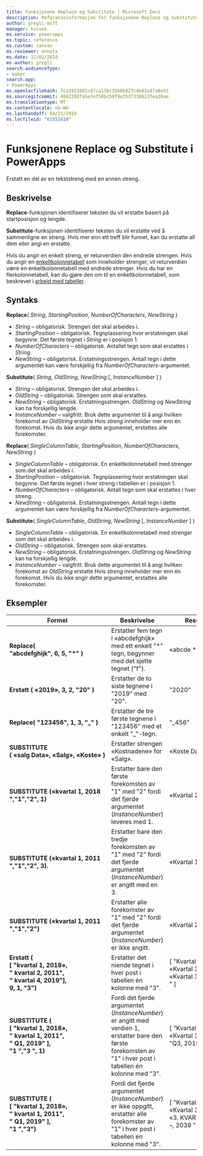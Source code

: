 ```yaml
---
title: Funksjonene Replace og Substitute | Microsoft Docs
description: Referanseinformasjon for funksjonene Replace og Substitute i PowerApps, inkludert syntaks og eksempler
author: gregli-msft
manager: kvivek
ms.service: powerapps
ms.topic: reference
ms.custom: canvas
ms.reviewer: anneta
ms.date: 12/02/2018
ms.author: gregli
search.audienceType:
- maker
search.app:
- PowerApps
ms.openlocfilehash: fca1953402c87ca13bc3560b827cde03a47a8e92
ms.sourcegitcommit: 4042388fa5e7ef50bc59f9e35df330613fea29ae
ms.translationtype: MT
ms.contentlocale: nb-NO
ms.lasthandoff: 04/23/2019
ms.locfileid: "61551610"
---
```

# <a name="replace-and-substitute-functions-in-powerapps"></a>Funksjonene Replace og Substitute i PowerApps
Erstatt en del av en tekststreng med en annen streng.

## <a name="description"></a>Beskrivelse
**Replace**-funksjonen identifiserer teksten du vil erstatte basert på startposisjon og lengde.  

**Substitute**-funksjonen identifiserer teksten du vil erstatte ved å sammenligne en streng. Hvis mer enn ett treff blir funnet, kan du erstatte all dem eller angi en erstatte.

Hvis du angir en enkelt streng, er returverdien den endrede strengen. Hvis du angir en [enkeltkolonnetabell](../working-with-tables.md) som inneholder strenger, vil returverdien være en enkeltkolonnetabell med endrede strenger. Hvis du har en flerkolonnetabell, kan du gjøre den om til en enkeltkolonnetabell, som beskrevet i [arbeid med tabeller](../working-with-tables.md).

## <a name="syntax"></a>Syntaks
**Replace**( *String*, *StartingPosition*, *NumberOfCharacters*, *NewString* )

* *String* – obligatorisk. Strengen det skal arbeides i.
* *StartingPosition* – obligatorisk. Tegnplassering hvor erstatningen skal begynne. Det første tegnet i *String* er i posisjon 1.
* *NumberOfCharacters* – obligatorisk. Antallet tegn som skal erstattes i *String*.
* *NewString* – obligatorisk. Erstatningsstrengen. Antall tegn i dette argumentet kan være forskjellig fra *NumberOfCharacters*-argumentet.

**Substitute**( *String*, *OldString*, *NewString* [, *InstanceNumber* ] )

* *String* – obligatorisk. Strengen det skal arbeides i.
* *OldString* – obligatorisk. Strengen som skal erstattes.
* *NewString* – obligatorisk. Erstatningsstrengen. *OldString* og *NewString* kan ha forskjellig lengde.
* *InstanceNumber* – valgfritt. Bruk dette argumentet til å angi hvilken forekomst av *OldString* erstatte Hvis *streng* inneholder mer enn én forekomst. Hvis du ikke angir dette argumentet, erstattes alle forekomster.

**Replace**( *SingleColumnTable*, *StartingPosition*, *NumberOfCharacters*, *NewString* )

* *SingleColumnTable* – obligatorisk. En enkeltkolonnetabell med strenger som det skal arbeides i.
* *StartingPosition* – obligatorisk. Tegnplassering hvor erstatningen skal begynne.  Det første tegnet i hver streng i tabellen er i posisjon 1.
* *NumberOfCharacters* – obligatorisk. Antall tegn som skal erstattes i hver streng.
* *NewString* – obligatorisk.  Erstatningsstrengen. Antall tegn i dette argumentet kan være forskjellig fra *NumberOfCharacters*-argumentet.

**Substitute**( *SingleColumnTable*, *OldString*, *NewString* [, *InstanceNumber* ] )

* *SingleColumnTable* – obligatorisk. En enkeltkolonnetabell med strenger som det skal arbeides i.
* *OldString* – obligatorisk.  Strengen som skal erstattes.
* *NewString* – obligatorisk.  Erstatningsstrengen. *OldString* og *NewString* kan ha forskjellig lengde.
* *InstanceNumber* – valgfritt. Bruk dette argumentet til å angi hvilken forekomst av *OldString* erstatte Hvis *streng* inneholder mer enn én forekomst. Hvis du ikke angir dette argumentet, erstattes alle forekomster.

## <a name="examples"></a>Eksempler

| Formel | Beskrivelse | Resultat |
|---------|-------------|--------|
| **Replace( "abcdefghijk",&nbsp;6,&nbsp;5,&nbsp;"*" )** | Erstatter fem tegn i «abcdefghijk» med ett enkelt "*" tegn, begynner med det sjette tegnet ("f"). | «abcde * k» |
| **Erstatt (&nbsp;«2019»,&nbsp;3,&nbsp;2,&nbsp;"20"&nbsp;)** | Erstatter de to siste tegnene i "2019" med "20". | "2020" |
| **Replace(&nbsp;"123456",&nbsp;1,&nbsp;3,&nbsp;"_"&nbsp;)** | Erstatter de tre første tegnene i "123456" med et enkelt "_"-tegn. | "_456" | 
| **SUBSTITUTE (&nbsp;«salg&nbsp;Data»,&nbsp;«Salg»,&nbsp;«Koste»&nbsp;)** | Erstatter strengen «Kostnadene» for «Salg». | «Koste Data» | 
| **SUBSTITUTE («kvartal&nbsp;1,&nbsp;2018 ","1","2", 1)** | Erstatter bare den første forekomsten av "1" med "2" fordi det fjerde argumentet (*InstanceNumber*) leveres med 1. |  «Kvartal 2, 2018» |
| **SUBSTITUTE («kvartal&nbsp;1,&nbsp;2011 ","1","2", 3).** | Erstatter bare den tredje forekomsten av "1" med "2" fordi det fjerde argumentet (*InstanceNumber*) er angitt med en 3. | «Kvartal 1, 2012» |
| **SUBSTITUTE («kvartal&nbsp;1,&nbsp;2011 ","1","2")** | Erstatter alle forekomster av "1" med "2" fordi det fjerde argumentet (*InstanceNumber*) er ikke angitt. | «Kvartal 2, 2022» |
| **Erstatt (<br>[&nbsp;"kvartal&nbsp;1,&nbsp;2018»,<br>" kvartal&nbsp;2,&nbsp;2011",<br>" kvartal&nbsp;4,&nbsp;2019"],<br>9, 1, "3")** | Erstatter det niende tegnet i hver post i tabellen én kolonne med "3". | [&nbsp;"Kvartal&nbsp;3,&nbsp;2018",<br>«Kvartal&nbsp;3,&nbsp;2011»,<br>«Kvartal&nbsp;3,&nbsp;2019 "&nbsp;] |
| **SUBSTITUTE ( <br>[&nbsp;"kvartal&nbsp;1,&nbsp;2018»,<br>" kvartal&nbsp;1,&nbsp;2011",<br>" Q1,&nbsp;2019"&nbsp;],<br>"1 ","3 ", 1)** | Fordi det fjerde argumentet (*InstanceNumber*) er angitt med verdien 1, erstatter bare den første forekomsten av "1" i hver post i tabellen én kolonne med "3". | [&nbsp;"Kvartal&nbsp;3,&nbsp;2018",<br>«Kvartal&nbsp;3,&nbsp;2011»,<br>"Q3,&nbsp;2019"&nbsp;] |
| **SUBSTITUTE ( <br>[&nbsp;"kvartal&nbsp;1,&nbsp;2018»,<br>" kvartal&nbsp;1,&nbsp;2011",<br>" Q1,&nbsp;2019"&nbsp;],<br>"1 ","3")** | Fordi det fjerde argumentet (*InstanceNumber*) er ikke oppgitt, erstatter alle forekomster av "1" i hver post i tabellen én kolonne med "3". | [&nbsp;"Kvartal&nbsp;3,&nbsp;2038",<br>«Kvartal&nbsp;3,&nbsp;2033»,<br>«3. KVARTAL –,&nbsp;2039 "&nbsp;] |  
 


